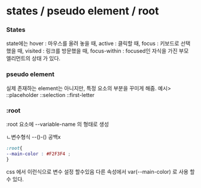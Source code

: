 # states / pseudo element / root



### States

state에는 hover : 마우스를 올려 놓을 때,
active : 클릭할 때,
focus : 키보드로 선택했을 때,
visited : 링크를 방문했을 때,
focus-within : focused인 자식을 가진 부모 엘리먼트의 상태
가 있다.



### pseudo element

실제 존재하는 element는 아니지만, 특정 요소의 부분을 꾸미게 해줌.
예시>
::placeholder
::selection
::first-letter



### :root

:root 요소에 --variable-name 의 형태로 생성

ㄴ변수형식 --()-() 공백x

```css
:root{
--main-color : #F2F3F4 ;
} 
```

css 에서 이런식으로 변수 설정 할수있음
다른 속성에서 var(--main-color) 로 사용 할수 있다.